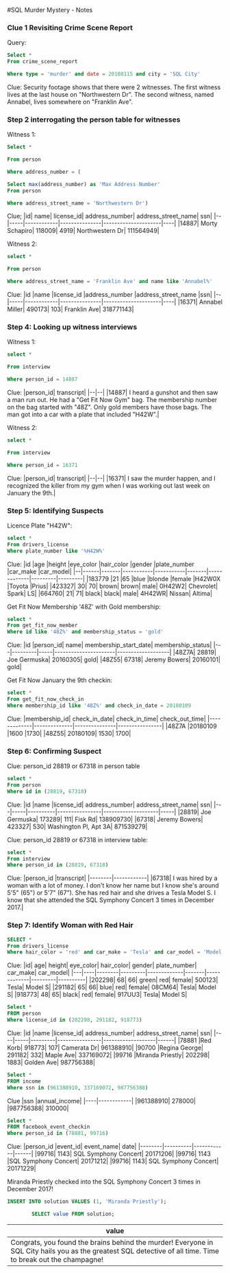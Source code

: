 #SQL Murder Mystery - Notes

### Clue 1 Revisiting Crime Scene Report
Query:
```SQL
Select *
From crime_scene_report

Where type = 'murder' and date = 20180115 and city = 'SQL City'
```
Clue: Security footage shows that there were 2 witnesses. The first witness lives at the last house on "Northwestern Dr". The second witness, named Annabel, lives somewhere on "Franklin Ave".

### Step 2 interrogating the person table for witnesses
Witness 1:
```SQL
Select *

From person

Where address_number = (

Select max(address_number) as 'Max Address Number'
From person

Where address_street_name = 'Northwestern Dr')
```

Clue;
|id|	name|	license_id|	address_number|	address_street_name|	ssn|
|--|-----|------------|---------------|---------------------|----|
|14887|	Morty Schapiro|	118009|	4919|	Northwestern Dr|	111564949|

Witness 2:
``` SQL
select *

From person

Where address_street_name = 'Franklin Ave' and name like 'Annabel%'
```

Clue:
|id	|name	|license_id	|address_number	|address_street_name	|ssn|
|--|-----|------------|---------------|---------------------|----|
|16371|	Annabel Miller|	490173|	103|	Franklin Ave|	318771143|

### Step 4: Looking up witness interviews
Witness 1:
``` SQL
select *

From interview

Where person_id = 14887
```

Clue:
|person_id|	transcript|
|--|--|
|14887|	I heard a gunshot and then saw a man run out. He had a "Get Fit Now Gym" bag. The membership number on the bag started with "48Z". Only gold members have those bags. The man got into a car with a plate that included "H42W".|

Witness 2:
``` SQL
select *

From interview

Where person_id = 16371
```

Clue:
|person_id|	transcript|
|--|--|
|16371|	I saw the murder happen, and I recognized the killer from my gym when I was working out last week on January the 9th.|

### Step 5: Identifying Suspects
Licence Plate "H42W":
``` SQL
select *
From drivers_license
Where plate_number like '%H42W%'
```

Clue:
|id	|age	|height	|eye_color	|hair_color	|gender	|plate_number	|car_make	|car_model|
|--|------|-------|-----------|-----------|-------|-------------|---------|---------|
|183779	|21	|65	|blue	|blonde	|female	|H42W0X	|Toyota	|Prius|
|423327|	30|	70|	brown|	brown|	male|	0H42W2|	Chevrolet|	Spark| LS|
|664760|	21|	71|	black|	black|	male|	4H42WR|	Nissan|	Altima|

Get Fit Now Membership '48Z' with Gold membership:
```SQL
select *
From get_fit_now_member
Where id like '48Z%' and membership_status = 'gold'
```

Clue:
|id	|person_id|	name|	membership_start_date|	membership_status|
|---|---------|-----|----------------------|-------------------|
|48Z7A|	28819|	Joe Germuska|	20160305|	gold|
|48Z55|	67318|	Jeremy Bowers|	20160101|	gold|


Get Fit Now January the 9th checkin:
```SQL
select *
From get_fit_now_check_in
Where membership_id like '48Z%' and check_in_date = 20180109
```

Clue:
|membership_id|	check_in_date|	check_in_time|	check_out_time|
|-------------|--------------|---------------|----------------|
|48Z7A	|20180109	|1600	|1730|
|48Z55|	20180109|	1530|	1700|

### Step 6: Confirming Suspect
Clue: person_id 28819 or 67318 in person table
```SQL
select *
From person
Where id in (28819, 67318)
```

Clue:
|id	|name	|license_id|	address_number|	address_street_name|	ssn|
|---|-----|----------|----------------|--------------------|-----|
|28819|	Joe Germuska|	173289|	111|	Fisk Rd|	138909730|
|67318|	Jeremy Bowers|	423327|	530|	Washington Pl, Apt 3A|	871539279|

Clue: person_id 28819 or 67318 in interview table:
```SQL
select *
From interview
Where person_id in (28819, 67318)
```

Clue:
|person_id	|transcript|
|--------|------------|
|67318|	I was hired by a woman with a lot of money. I don't know her name but I know she's around 5'5" (65") or 5'7" (67"). She has red hair and she drives a Tesla Model S. I know that she attended the SQL Symphony Concert 3 times in December 2017.|

### Step 7: Identify Woman with Red Hair
```SQL
SELECT *
From drivers_license
Where hair_color = 'red' and car_make = 'Tesla' and car_model = 'Model S' and gender = 'female'
 ```

Clue:
|id|	age|	height|	eye_color|	hair_color|	gender|	plate_number|	car_make|	car_model|
|---|----|--------|---------|-------------|-------|-------------|---------|----------|
|202298| 68|	66|	green|	red|	female|	500123|	Tesla|	Model S|
|291182|	65|	66|	blue|	red|	female|	08CM64|	Tesla|	Model S|
|918773|	48|	65|	black|	red|	female|	917UU3|	Tesla|	Model S|

```SQL
Select *
FROM person
Where license_id in (202298, 291182, 918773)
```

Clue:
|id	|name	|license_id|	address_number|	address_street_name|	ssn|
|----|-----|---------|----------------|-------------------|------|
|78881	|Red Korb|	918773|	107|	Camerata Dr|	961388910|
|90700	|Regina George|	291182|	332|	Maple Ave|	337169072|
|99716	|Miranda Priestly|	202298|	1883|	Golden Ave|	987756388|


```SQL
Select *
FROM income
Where ssn in (961388910, 337169072, 987756388)
```
Clue
|ssn	|annual_income|
|----|------------|
|961388910|	278000|
|987756388|	310000|

```SQL
Select *
FROM facebook_event_checkin
Where person_id in (78881, 99716)
```

Clue:
|person_id	|event_id|	event_name|	date|
|--------|----------|------------|------|
|99716|	1143|	SQL Symphony Concert|	20171206|
|99716|	1143	|SQL Symphony Concert|	20171212|
|99716|	1143|	SQL Symphony Concert|	20171229|

Miranda Priestly checked into the SQL Symphony Concert 3 times in December 2017!

```SQL
INSERT INTO solution VALUES (1, 'Miranda Priestly');

        SELECT value FROM solution;
```
|value|
|-----|
|Congrats, you found the brains behind the murder! Everyone in SQL City hails you as the greatest SQL detective of all time. Time to break out the champagne!|
